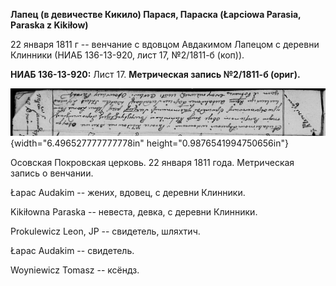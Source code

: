 **Лапец (в девичестве Кикило) Парася, Параска (Łapciowa Parasia, Paraska
z Kikiłow)**

22 января 1811 г -- венчание с вдовцом Авдакимом Лапецом с деревни
Клинники (НИАБ 136-13-920, лист 17, №2/1811-б (коп)).

**НИАБ 136-13-920:** Лист 17. **Метрическая запись №2/1811-б (ориг).**

![](./media/e400223e341935173cf39a889530c77e4f673597.png){width="6.496527777777778in"
height="0.9876541994750656in"}

Осовская Покровская церковь. 22 января 1811 года. Метрическая запись о
венчании.

Łapac Audakim -- жених, вдовец, с деревни Клинники.

Kikiłowna Paraska -- невеста, девка, с деревни Клинники.

Prokulewicz Leon, JP -- свидетель, шляхтич.

Łapac Audakim -- свидетель.

Woyniewicz Tomasz -- ксёндз.
